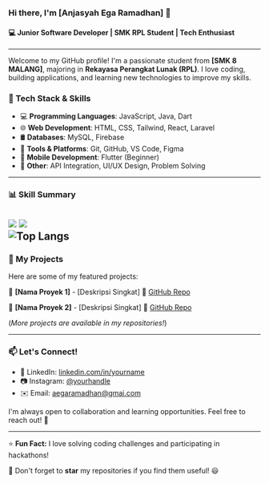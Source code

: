 ### Hi there, I'm [Anjasyah Ega Ramadhan] 👋

#### 💻 Junior Software Developer | SMK RPL Student | Tech Enthusiast

---

Welcome to my GitHub profile! I'm a passionate student from **[SMK 8 MALANG]**, majoring in **Rekayasa Perangkat Lunak (RPL)**. I love coding, building applications, and learning new technologies to improve my skills.

### 🔧 Tech Stack & Skills
- 💻 **Programming Languages**: JavaScript, Java, Dart
- 🌐 **Web Development**: HTML, CSS, Tailwind, React, Laravel
- 🛢️ **Databases**: MySQL, Firebase
- 🔧 **Tools & Platforms**: Git, GitHub, VS Code, Figma
- 📱 **Mobile Development**: Flutter (Beginner)
- 🤖 **Other**: API Integration, UI/UX Design, Problem Solving

---

### 📊 Skill Summary
![](https://github-readme-stats.vercel.app/api?username=aegaramadhan&show_icons=true&theme=radical)
![](https://github-readme-streak-stats.herokuapp.com/?user=aegaramaadhan&theme=dark&hide_border=false)<br/>
![Top Langs](https://github-readme-stats.vercel.app/api/top-langs/?username=aegaramadhan&layout=compact&theme=blue-green)
---

### 📌 My Projects
Here are some of my featured projects:

📌 **[Nama Proyek 1]** - [Deskripsi Singkat]
🔗 [GitHub Repo]([https://github.com/username/proyek1](https://github.com/aegaramadhan/CamEga))

📌 **[Nama Proyek 2]** - [Deskripsi Singkat]
🔗 [GitHub Repo]([https://github.com/username/proyek2](https://github.com/aegaramadhan/porto-ega-rakryan))


(*More projects are available in my repositories!*)

---

### 📫 Let's Connect!
- 🔗 LinkedIn: [linkedin.com/in/yourname](https://linkedin.com/in/yourname)
- 📷 Instagram: [@yourhandle](https://instagram.com/yourhandle)
- ✉️ Email: aegaramadhan@gmai.com

I'm always open to collaboration and learning opportunities. Feel free to reach out! 🚀

---

⭐ **Fun Fact:** I love solving coding challenges and participating in hackathons!

🌟 Don't forget to **star** my repositories if you find them useful! 😃
